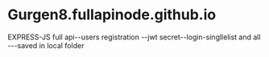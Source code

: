 # Gurgen8.fullapinode.github.io
EXPRESS-JS full api--users registration --jwt secret--login-singllelist and all ---saved in local folder
